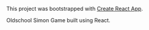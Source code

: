 This project was bootstrapped with [Create React App](https://github.com/facebookincubator/create-react-app).

Oldschool Simon Game built using React. 
